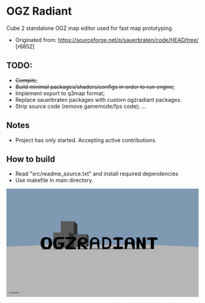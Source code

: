 # OGZ Radiant
Cube 2 standalone OGZ map editor used for fast map prototyping.
- Originated from: https://sourceforge.net/p/sauerbraten/code/HEAD/tree/
[r6852]

## TODO:
- ~~Compile~~;
- ~~Build minimal packages/shaders/configs in order to run engine~~;
- Implement export to q3map format;
- Replace sauerbraten packages with custom ogzradiant packages.
- Strip source code (remove gamemode/fps code);
  ...

## Notes
- Project has only started. Accepting active contributions.

## How to build
- Read "src/readme_source.txt" and install required dependencies
- Use makefile in main directory.

![Screenshot](screenshot.png)
